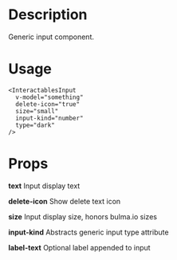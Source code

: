 # Description

Generic input component.

# Usage

```vue
<InteractablesInput
  v-model="something"
  delete-icon="true"
  size="small"
  input-kind="number"
  type="dark"
/>
```

# Props

**text** Input display text

**delete-icon** Show delete text icon

**size** Input display size, honors bulma.io sizes

**input-kind** Abstracts generic input type attribute

**label-text** Optional label appended to input
